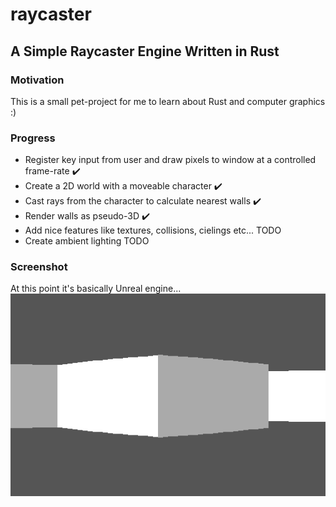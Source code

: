 # raycaster
## A Simple Raycaster Engine Written in Rust

### Motivation
This is a small pet-project for me to learn about Rust and computer graphics :)

### Progress
- Register key input from user and draw pixels to window at a controlled frame-rate ✔️
- Create a 2D world with a moveable character ✔️
- Cast rays from the character to calculate nearest walls ✔️
- Render walls as pseudo-3D ✔️
- Add nice features like textures, collisions, cielings etc... TODO
- Create ambient lighting TODO

### Screenshot
At this point it's basically Unreal engine...
<img src="resources/screenshot.png">
